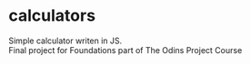 # calculators
Simple calculator writen in JS.  
Final project for Foundations part of The Odins Project Course

